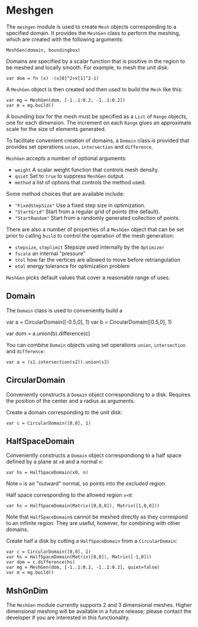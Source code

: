 [comment]: # (Meshgen module help)
[version]: # (0.5)

# Meshgen
[tagdelaunay]: # (delaunay)

The `meshgen` module is used to create `Mesh` objects corresponding to a specified domain. It provides the `MeshGen` class to perform the meshing, which are created with the following arguments:

    MeshGen(domain, boundingbox)

Domains are specified by a scalar function that is positive in the region to be meshed and locally smooth. For example, to mesh the unit disk:

    var dom = fn (x) -(x[0]^2+x[1]^2-1)

A `MeshGen` object is then created and then used to build the `Mesh` like this:

    var mg = MeshGen(dom, [-1..1:0.2, -1..1:0.2])
    var m = mg.build()

A bounding box for the mesh must be specified as a `List` of `Range` objects, one for each dimension. The increment on each `Range` gives an approximate scale for the size of elements generated.

To facilitate convenient creation of domains, a `Domain` class is provided that provides set operations `union`, `intersection` and `difference`.

`MeshGen` accepts a number of optional arguments:

* `weight` A scalar weight function that controls mesh density.
* `quiet` Set to `true` to suppress  `MeshGen` output.
* `method` a list of options that controls the method used.

Some method choices that are available include:

* `"FixedStepSize"` Use a fixed step size in optimization.
* `"StartGrid"` Start from a regular grid of points (the default).
* `"StartRandom"` Start from a randomly generated collection of points.

There are also a number of properties of a `MeshGen` object that can be set prior to calling `build` to control the operation of the mesh generation:

* `stepsize`, `steplimit` Stepsize used internally by the `Optimizer`
* `fscale` an internal "pressure"
* `ttol` how far the vertices are allowed to move before retriangulation
* `etol` energy tolerance for optimization problem

`MeshGen` picks default values that cover a reasonable range of uses.

[showsubtopics]: # (subtopics)

## Domain 
[tagdomain]: # (domain)

The `Domain` class is used to conveniently build a

var a = CircularDomain([-0.5,0], 1)
var b = CircularDomain([0.5,0], 1)

var dom = a.union(b).difference(c)

You can combine `Domain` objects using set operations `union`, `intersection` and `difference`: 

    var a = (s1.intersection(s2)).union(s3)

## CircularDomain
[tagcirculardomain]: # (circulardomain)

Conveniently constructs a `Domain` object correspondiong to a disk. Requires the position of the center and a radius as arguments. 

Create a domain corresponding to the unit disk: 

    var c = CircularDomain([0,0], 1)

## HalfSpaceDomain
[halfspacedomain]: # (halfspacedomain)

Conveniently constructs a `Domain` object correspondiong to a half space defined by a plane at `x0` and a normal `n`:

    var hs = HalfSpaceDomain(x0, n)

Note `n` is an "outward" normal, so points into the *excluded* region.

Half space corresponding to the allowed region `x<0`:

    var hs = HalfSpaceDomain(Matrix([0,0,0]), Matrix([1,0,0]))

Note that `HalfSpaceDomain`s cannot be meshed directly as they correspond to an infinite region. They are useful, however, for combining with other domains.

Create half a disk by cutting a `HalfSpaceDomain` from a `CircularDomain`:

    var c = CircularDomain([0,0], 1)
    var hs = HalfSpaceDomain(Matrix([0,0]), Matrix([-1,0]))
    var dom = c.difference(hs) 
    var mg = MeshGen(dom, [-1..1:0.2, -1..1:0.2], quiet=false)
    var m = mg.build()

## MshGnDim
[mshgndim]: # (mshgndim)

The `MeshGen` module currently supports 2 and 3 dimensional meshes. Higher dimensional meshing will be available in a future release; please contact the developer if you are interested in this functionality.